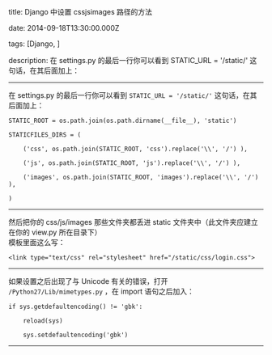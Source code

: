 title: Django 中设置 cssjsimages 路径的方法

date: 2014-09-18T13:30:00.000Z

tags: [Django, ]

description: 在 settings.py 的最后一行你可以看到 STATIC_URL = '/static/' 这句话，在其后面加上：

---
在 settings.py 的最后一行你可以看到 ` STATIC_URL = '/static/' ` 这句话，在其后面加上： 
    
    
    STATIC_ROOT = os.path.join(os.path.dirname(__file__), 'static')
    
    STATICFILES_DIRS = (
    
        ('css', os.path.join(STATIC_ROOT, 'css').replace('\\', '/') ),
    
        ('js', os.path.join(STATIC_ROOT, 'js').replace('\\', '/') ),
    
        ('images', os.path.join(STATIC_ROOT, 'images').replace('\\', '/') ),
    
    )  
  
---  
  
然后把你的 css/js/images 那些文件夹都丢进 static 文件夹中（此文件夹应建立在你的 view.py 所在目录下）   
模板里面这么写： 
    
    
    <link type="text/css" rel="stylesheet" href="/static/css/login.css">  
  
---  
  
如果设置之后出现了与 Unicode 有关的错误，打开 ` /Python27/Lib/mimetypes.py ` ，在 import 语句之后加入： 
    
    
    if sys.getdefaultencoding() != 'gbk':
    
        reload(sys)
    
        sys.setdefaultencoding('gbk')  
  
---
